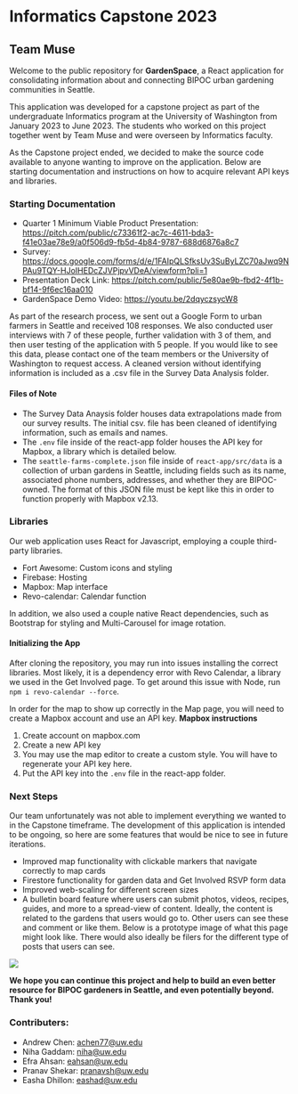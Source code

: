 # Informatics Capstone 2023
## Team Muse  

Welcome to the public repository for **GardenSpace**, a React application for consolidating information about and connecting BIPOC urban gardening communities in Seattle.

This application was developed for a capstone project as part of the undergraduate Informatics program at the University of Washington from January 2023 to June 2023. The students who worked on this project together went by Team Muse and were overseen by Informatics faculty.

As the Capstone project ended, we decided to make the source code available to anyone wanting to improve on the application. Below are starting documentation and instructions on how to acquire relevant API keys and libraries.

### Starting Documentation
- Quarter 1 Minimum Viable Product Presentation: https://pitch.com/public/c73361f2-ac7c-4611-bda3-f41e03ae78e9/a0f506d9-fb5d-4b84-9787-688d6876a8c7
- Survey: https://docs.google.com/forms/d/e/1FAIpQLSfksUv3SuByLZC70aJwq9NPAu9TQY-HJoIHEDcZJVPjpvVDeA/viewform?pli=1
- Presentation Deck Link: https://pitch.com/public/5e80ae9b-fbd2-4f1b-bf14-9f6ec16aa010
- GardenSpace Demo Video: https://youtu.be/2dqyczsycW8

As part of the research process, we sent out a Google Form to urban farmers in Seattle and received 108 responses. We also conducted user interviews with 7 of these people, further validation with 3 of them, and then user testing of the application with 5 people. If you would like to see this data, please contact one of the team members or the University of Washington to request access. A cleaned version without identifying information is included as a .csv file in the Survey Data Analysis folder.

#### Files of Note

- The Survey Data Anaysis folder houses data extrapolations made from our survey results. The initial csv. file has been cleaned of identifying information, such as emails and names.
- The <code>.env</code> file inside of the react-app folder houses the API key for Mapbox, a library which is detailed below.
- The <code>seattle-farms-complete.json</code> file inside of <code>react-app/src/data</code> is a collection of urban gardens in Seattle, including fields such as its name, associated phone numbers, addresses, and whether they are BIPOC-owned. The format of this JSON file must be kept like this in order to function properly with Mapbox v2.13.


### Libraries

Our web application uses React for Javascript, employing a couple third-party libraries.
- Fort Awesome: Custom icons and styling
- Firebase: Hosting
- Mapbox: Map interface
- Revo-calendar: Calendar function

In addition, we also used a couple native React dependencies, such as Bootstrap for styling and Multi-Carousel for image rotation.

#### Initializing the App

After cloning the repository, you may run into issues installing the correct libraries. Most likely, it is a dependency error with Revo Calendar, a library we used in the Get Involved page. To get around this issue with Node, run <code>npm i revo-calendar --force</code>.

In order for the map to show up correctly in the Map page, you will need to create a Mapbox account and use an API key.
**Mapbox instructions**
1. Create account on mapbox.com
2. Create a new API key
3. You may use the map editor to create a custom style. You will have to regenerate your API key here.
4. Put the API key into the <code>.env</code> file in the react-app folder.

### Next Steps

Our team unfortunately was not able to implement everything we wanted to in the Capstone timeframe. The development of this application is intended to be ongoing, so here are some features that would be nice to see in future iterations.

- Improved map functionality with clickable markers that navigate correctly to map cards
- Firestore functionality for garden data and Get Involved RSVP form data
- Improved web-scaling for different screen sizes
- A bulletin board feature where users can submit photos, videos, recipes, guides, and more to a spread-view of content. Ideally, the content is related to the gardens that users would go to. Other users can see these and comment or like them. Below is a prototype image of what this page might look like. There would also ideally be filers for the different type of posts that users can see.
<img src="https://i.imgur.com/GVEIM1X.png" />

<b>We hope you can continue this project and help to build an even better resource for BIPOC gardeners in Seattle, and even potentially beyond. Thank you!</b>

### Contributers: 
- Andrew Chen: achen77@uw.edu 
- Niha Gaddam: niha@uw.edu
- Efra Ahsan: eahsan@uw.edu
- Pranav Shekar: pranavsh@uw.edu
- Easha Dhillon: eashad@uw.edu
